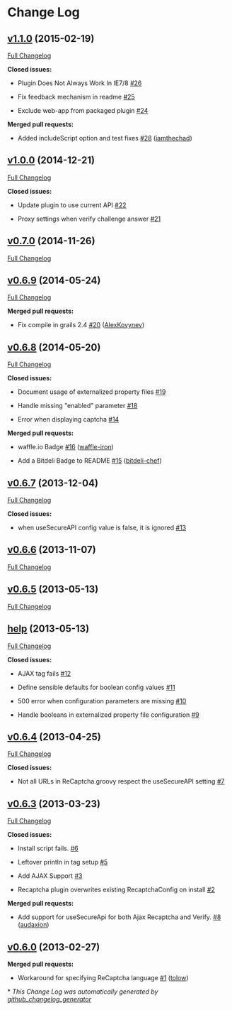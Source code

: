 # Change Log

## [v1.1.0](https://github.com/iamthechad/grails-recaptcha/tree/v1.1.0) (2015-02-19)

[Full Changelog](https://github.com/iamthechad/grails-recaptcha/compare/v1.0.0...v1.1.0)

**Closed issues:**

- Plugin Does Not Always Work In IE7/8 [\#26](https://github.com/iamthechad/grails-recaptcha/issues/26)

- Fix feedback mechanism in readme [\#25](https://github.com/iamthechad/grails-recaptcha/issues/25)

- Exclude web-app from packaged plugin [\#24](https://github.com/iamthechad/grails-recaptcha/issues/24)

**Merged pull requests:**

- Added includeScript option and test fixes [\#28](https://github.com/iamthechad/grails-recaptcha/pull/28) ([iamthechad](https://github.com/iamthechad))

## [v1.0.0](https://github.com/iamthechad/grails-recaptcha/tree/v1.0.0) (2014-12-21)

[Full Changelog](https://github.com/iamthechad/grails-recaptcha/compare/v0.7.0...v1.0.0)

**Closed issues:**

- Update plugin to use current API [\#22](https://github.com/iamthechad/grails-recaptcha/issues/22)

- Proxy settings when verify challenge answer [\#21](https://github.com/iamthechad/grails-recaptcha/issues/21)

## [v0.7.0](https://github.com/iamthechad/grails-recaptcha/tree/v0.7.0) (2014-11-26)

[Full Changelog](https://github.com/iamthechad/grails-recaptcha/compare/v0.6.9...v0.7.0)

## [v0.6.9](https://github.com/iamthechad/grails-recaptcha/tree/v0.6.9) (2014-05-24)

[Full Changelog](https://github.com/iamthechad/grails-recaptcha/compare/v0.6.8...v0.6.9)

**Merged pull requests:**

- Fix compile in grails 2.4 [\#20](https://github.com/iamthechad/grails-recaptcha/pull/20) ([AlexKovynev](https://github.com/AlexKovynev))

## [v0.6.8](https://github.com/iamthechad/grails-recaptcha/tree/v0.6.8) (2014-05-20)

[Full Changelog](https://github.com/iamthechad/grails-recaptcha/compare/v0.6.7...v0.6.8)

**Closed issues:**

- Document usage of externalized property files [\#19](https://github.com/iamthechad/grails-recaptcha/issues/19)

- Handle missing "enabled" parameter [\#18](https://github.com/iamthechad/grails-recaptcha/issues/18)

- Error when displaying captcha [\#14](https://github.com/iamthechad/grails-recaptcha/issues/14)

**Merged pull requests:**

- waffle.io Badge [\#16](https://github.com/iamthechad/grails-recaptcha/pull/16) ([waffle-iron](https://github.com/waffle-iron))

- Add a Bitdeli Badge to README [\#15](https://github.com/iamthechad/grails-recaptcha/pull/15) ([bitdeli-chef](https://github.com/bitdeli-chef))

## [v0.6.7](https://github.com/iamthechad/grails-recaptcha/tree/v0.6.7) (2013-12-04)

[Full Changelog](https://github.com/iamthechad/grails-recaptcha/compare/v0.6.6...v0.6.7)

**Closed issues:**

- when useSecureAPI config value is false, it is ignored [\#13](https://github.com/iamthechad/grails-recaptcha/issues/13)

## [v0.6.6](https://github.com/iamthechad/grails-recaptcha/tree/v0.6.6) (2013-11-07)

[Full Changelog](https://github.com/iamthechad/grails-recaptcha/compare/v0.6.5...v0.6.6)

## [v0.6.5](https://github.com/iamthechad/grails-recaptcha/tree/v0.6.5) (2013-05-13)

[Full Changelog](https://github.com/iamthechad/grails-recaptcha/compare/help...v0.6.5)

## [help](https://github.com/iamthechad/grails-recaptcha/tree/help) (2013-05-13)

[Full Changelog](https://github.com/iamthechad/grails-recaptcha/compare/v0.6.4...help)

**Closed issues:**

- AJAX tag fails [\#12](https://github.com/iamthechad/grails-recaptcha/issues/12)

- Define sensible defaults for boolean config values [\#11](https://github.com/iamthechad/grails-recaptcha/issues/11)

- 500 error when configuration parameters are missing [\#10](https://github.com/iamthechad/grails-recaptcha/issues/10)

- Handle booleans in externalized property file configuration [\#9](https://github.com/iamthechad/grails-recaptcha/issues/9)

## [v0.6.4](https://github.com/iamthechad/grails-recaptcha/tree/v0.6.4) (2013-04-25)

[Full Changelog](https://github.com/iamthechad/grails-recaptcha/compare/v0.6.3...v0.6.4)

**Closed issues:**

- Not all URLs in ReCaptcha.groovy respect the useSecureAPI setting [\#7](https://github.com/iamthechad/grails-recaptcha/issues/7)

## [v0.6.3](https://github.com/iamthechad/grails-recaptcha/tree/v0.6.3) (2013-03-23)

[Full Changelog](https://github.com/iamthechad/grails-recaptcha/compare/v0.6.0...v0.6.3)

**Closed issues:**

- Install script fails. [\#6](https://github.com/iamthechad/grails-recaptcha/issues/6)

- Leftover println in tag setup [\#5](https://github.com/iamthechad/grails-recaptcha/issues/5)

- Add AJAX Support [\#3](https://github.com/iamthechad/grails-recaptcha/issues/3)

- Recaptcha plugin overwrites existing RecaptchaConfig on install [\#2](https://github.com/iamthechad/grails-recaptcha/issues/2)

**Merged pull requests:**

- Add support for useSecureApi for both Ajax Recaptcha and Verify. [\#8](https://github.com/iamthechad/grails-recaptcha/pull/8) ([audaxion](https://github.com/audaxion))

## [v0.6.0](https://github.com/iamthechad/grails-recaptcha/tree/v0.6.0) (2013-02-27)

**Merged pull requests:**

- Workaround for specifying ReCaptcha language [\#1](https://github.com/iamthechad/grails-recaptcha/pull/1) ([tolow](https://github.com/tolow))



\* *This Change Log was automatically generated by [github_changelog_generator](https://github.com/skywinder/Github-Changelog-Generator)*